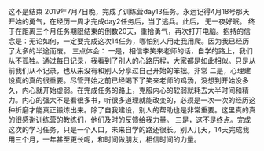 这不是结束
2019年7月7日晚，完成了训练营day13任务。永远记得4月18号那天开始的勇气，在经历一周才完成day2任务后，当了逃兵。此后， 无一夜好眠。
终于在距离三个月任务期限结束的倒数20天，重拾勇气，再次打开电脑。抱持的信念是：无论如何，一定要完成这次14任务，哪怕别人用走我用爬。因为我已经历了太多的半途而废。
三点体会：
一是，相信李笑来老师的话，自学的路上，我们从不孤独。通过每日记录，我看到了别人的心路历程，大家都是如此相似。只是从前我们从不记录，也从来没有和别人分享过自己开始的笨拙。非常
二是，心理建设真的真的很重要。尽管开始之前已经喝下了笑来老师的鸡汤，没想到开始没多久，内心就开始虚弱。在完成任务的路上，克服内心的软弱就耗去大半时间和精力。内心的强大不是看很多书，听很多道理就能改变的，必须是一次一次的经历这种折磨才能真正锻炼出来。除了自我建设，别人的帮助也是非常重要。这里真的真的很感谢训练营的教练们，他们及时的反馈给我力量。
三是，这不是终点。完成这次的学习任务，只是一个入口，未来自学的路还很长。别人几天，14天完成我用三个月，一年甚至更长呢，和时间做朋友，相信时间的力量。

